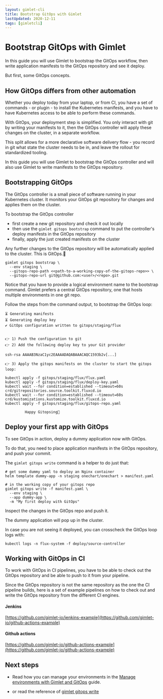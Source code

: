 ```yaml
---
layout: gimlet-cli
title: Bootstrap GitOps with Gimlet
lastUpdated: 2020-12-11
tags: [gimletcli]
---
```


# Bootstrap GitOps with Gimlet

In this guide you will use Gimlet to bootstrap the GitOps workflow, then write application manifests to the GitOps repository and see it deploy.

But first, some GitOps concepts.

## How GitOps differs from other automation

Whether you deploy today from your laptop, or from CI, you have a set of commands - or plugin - to install the Kubernetes manifests, and you have to have Kubernetes access to be able to perform these commands.

With GitOps, your deployment step is simplified. You only interact with git by writing your manifests to it, then the GitOps controller will apply these changes on the cluster, in a separate workflow.

This split allows for a more declarative software delivery flow - you record in git what state the cluster needs to be in, and leave the rollout for standardized tooling.

In this guide you will use Gimlet to bootstrap the GitOps controller and will also use Gimlet to write manifests to the GitOps repository. 

## Bootstrapping GitOps

The GitOps controller is a small piece of software running in your Kubernetes cluster.
It monitors your GitOps git repository for changes and applies them on the cluster.

To bootstrap the GitOps controller

- first create a new git repository and check it out locally
- then use the `gimlet gitops bootstrap` command to put the controller's deploy manifests in the GitOps repository 
- finally, apply the just created manifests on the cluster

Any further changes to the GitOps repository will be automatically applied to the cluster. This is GitOps.🙌

```
gimlet gitops bootstrap \
  --env staging \
  --gitops-repo-path <<path-to-a-working-copy-of-the-gitops-repo>> \
  --gitops-repo-url git@github.com:<user>/<repo>.git
```

Notice that you have to provide a logical environment name to the bootstrap command.
Gimlet prefers a central GitOps repository, one that hosts multiple environments in one git repo.

Follow the steps from the command output, to bootstrap the GitOps loop:

```
⏳ Generating manifests
⏳ Generating deploy key
✔️ GitOps configuration written to gitops/staging/flux


👉 1) Push the configuration to git
👉 2) Add the following deploy key to your Git provider

ssh-rsa AAAAB3NzaC1yc2EAAAADAQABAAACAQC1593b2v[...]

👉 3) Apply the gitops manifests on the cluster to start the gitops loop:

kubectl apply -f gitops/staging/flux/flux.yaml
kubectl apply -f gitops/staging/flux/deploy-key.yaml
kubectl wait --for condition=established --timeout=60s crd/gitrepositories.source.toolkit.fluxcd.io
kubectl wait --for condition=established --timeout=60s crd/kustomizations.kustomize.toolkit.fluxcd.io
kubectl apply -f gitops/staging/flux/gitops-repo.yaml

         Happy Gitopsing🎊
```

## Deploy your first app with GitOps

To see GitOps in action, deploy a dummy application now with GitOps.

To do that, you need to place application manifests in the GitOps repository, and push your commit.

The `gimlet gitops write` command is a helper to do just that:

```
# get some dummy yaml to deploy an Nginx container
helm template dummy-app -n staging onechart/onechart > manifest.yaml

# in the working copy of your gitops repo
gimlet gitops write -f manifest.yaml \
  --env staging \
  --app dummy-app \
  -m "My first deploy with GitOps"
```

Inspect the changes in the GitOps repo and push it.

The dummy application will pop up in the cluster.

In case you are not seeing it deployed, you can crosscheck the GitOps loop logs with:

```
kubectl logs -n flux-system -f deploy/source-controller
```

## Working with GitOps in CI

To work with GitOps in CI pipelines, you have to be able to check out the GitOps repository and be able to push to it from your pipeline.

Since the GitOps repository is not the same repository as the one the CI pipeline builds,
here is a set of example pipelines on how to check out and write the GitOps repository from the different CI engines.

#### Jenkins
[https://github.com/gimlet-io/jenkins-example](https://github.com/gimlet-io/github-actions-example)

#### Github actions
[https://github.com/gimlet-io/github-actions-example](https://github.com/gimlet-io/github-actions-example)

## Next steps

- Read how you can manage your environments in the [Manage environments with Gimlet and GitOps](/gimlet-cli/manage-environments-with-gimlet-and-gitops) guide.

- or read the reference of [gimlet gitops write](/gimlet-cli/gitops-write)
